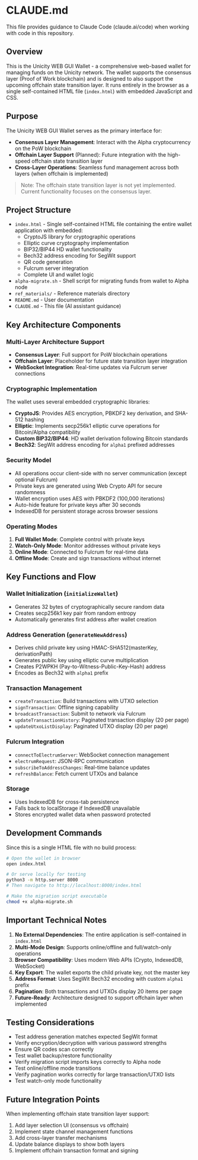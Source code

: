 # CLAUDE.md

This file provides guidance to Claude Code (claude.ai/code) when working with code in this repository.

## Overview

This is the Unicity WEB GUI Wallet - a comprehensive web-based wallet for managing funds on the Unicity network. The wallet supports the consensus layer (Proof of Work blockchain) and is designed to also support the upcoming offchain state transition layer. It runs entirely in the browser as a single self-contained HTML file (`index.html`) with embedded JavaScript and CSS.

## Purpose

The Unicity WEB GUI Wallet serves as the primary interface for:
- **Consensus Layer Management**: Interact with the Alpha cryptocurrency on the PoW blockchain
- **Offchain Layer Support** (Planned): Future integration with the high-speed offchain state transition layer
- **Cross-Layer Operations**: Seamless fund management across both layers (when offchain is implemented)

> Note: The offchain state transition layer is not yet implemented. Current functionality focuses on the consensus layer.

## Project Structure

- `index.html` - Single self-contained HTML file containing the entire wallet application with embedded:
  - CryptoJS library for cryptographic operations
  - Elliptic curve cryptography implementation
  - BIP32/BIP44 HD wallet functionality
  - Bech32 address encoding for SegWit support
  - QR code generation
  - Fulcrum server integration
  - Complete UI and wallet logic
- `alpha-migrate.sh` - Shell script for migrating funds from wallet to Alpha node
- `ref_materials/` - Reference materials directory
- `README.md` - User documentation
- `CLAUDE.md` - This file (AI assistant guidance)

## Key Architecture Components

### Multi-Layer Architecture Support
- **Consensus Layer**: Full support for PoW blockchain operations
- **Offchain Layer**: Placeholder for future state transition layer integration
- **WebSocket Integration**: Real-time updates via Fulcrum server connections

### Cryptographic Implementation
The wallet uses several embedded cryptographic libraries:
- **CryptoJS**: Provides AES encryption, PBKDF2 key derivation, and SHA-512 hashing
- **Elliptic**: Implements secp256k1 elliptic curve operations for Bitcoin/Alpha compatibility
- **Custom BIP32/BIP44**: HD wallet derivation following Bitcoin standards
- **Bech32**: SegWit address encoding for `alpha1` prefixed addresses

### Security Model
- All operations occur client-side with no server communication (except optional Fulcrum)
- Private keys are generated using Web Crypto API for secure randomness
- Wallet encryption uses AES with PBKDF2 (100,000 iterations)
- Auto-hide feature for private keys after 30 seconds
- IndexedDB for persistent storage across browser sessions

### Operating Modes
1. **Full Wallet Mode**: Complete control with private keys
2. **Watch-Only Mode**: Monitor addresses without private keys
3. **Online Mode**: Connected to Fulcrum for real-time data
4. **Offline Mode**: Create and sign transactions without internet

## Key Functions and Flow

### Wallet Initialization (`initializeWallet`)
- Generates 32 bytes of cryptographically secure random data
- Creates secp256k1 key pair from random entropy
- Automatically generates first address after wallet creation

### Address Generation (`generateNewAddress`)
- Derives child private key using HMAC-SHA512(masterKey, derivationPath)
- Generates public key using elliptic curve multiplication
- Creates P2WPKH (Pay-to-Witness-Public-Key-Hash) address
- Encodes as Bech32 with `alpha1` prefix

### Transaction Management
- `createTransaction`: Build transactions with UTXO selection
- `signTransaction`: Offline signing capability
- `broadcastTransaction`: Submit to network via Fulcrum
- `updateTransactionHistory`: Paginated transaction display (20 per page)
- `updateUtxoListDisplay`: Paginated UTXO display (20 per page)

### Fulcrum Integration
- `connectToElectrumServer`: WebSocket connection management
- `electrumRequest`: JSON-RPC communication
- `subscribeToAddressChanges`: Real-time balance updates
- `refreshBalance`: Fetch current UTXOs and balance

### Storage
- Uses IndexedDB for cross-tab persistence
- Falls back to localStorage if IndexedDB unavailable
- Stores encrypted wallet data when password protected

## Development Commands

Since this is a single HTML file with no build process:

```bash
# Open the wallet in browser
open index.html

# Or serve locally for testing
python3 -m http.server 8000
# Then navigate to http://localhost:8000/index.html

# Make the migration script executable
chmod +x alpha-migrate.sh
```

## Important Technical Notes

1. **No External Dependencies**: The entire application is self-contained in `index.html`
2. **Multi-Mode Design**: Supports online/offline and full/watch-only operations
3. **Browser Compatibility**: Uses modern Web APIs (Crypto, IndexedDB, WebSocket)
4. **Key Export**: The wallet exports the child private key, not the master key
5. **Address Format**: Uses SegWit Bech32 encoding with custom `alpha1` prefix
6. **Pagination**: Both transactions and UTXOs display 20 items per page
7. **Future-Ready**: Architecture designed to support offchain layer when implemented

## Testing Considerations

- Test address generation matches expected SegWit format
- Verify encryption/decryption with various password strengths
- Ensure QR codes scan correctly
- Test wallet backup/restore functionality
- Verify migration script imports keys correctly to Alpha node
- Test online/offline mode transitions
- Verify pagination works correctly for large transaction/UTXO lists
- Test watch-only mode functionality

## Future Integration Points

When implementing offchain state transition layer support:
1. Add layer selection UI (consensus vs offchain)
2. Implement state channel management functions
3. Add cross-layer transfer mechanisms
4. Update balance displays to show both layers
5. Implement offchain transaction format and signing